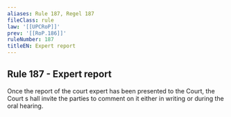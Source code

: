 ```yaml
---
aliases: Rule 187, Regel 187
fileClass: rule
law: '[[UPCRoP]]'
prev: '[[RoP.186]]'
ruleNumber: 187
titleEN: Expert report
---
```


## Rule 187 - Expert report

Once the report of the court expert has been presented to the Court, the Court s hall invite the parties to comment on it either in writing or during the oral hearing.